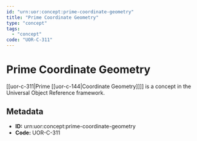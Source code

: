 ```yaml
---
id: "urn:uor:concept:prime-coordinate-geometry"
title: "Prime Coordinate Geometry"
type: "concept"
tags:
  - "concept"
code: "UOR-C-311"
---
```


# Prime Coordinate Geometry

[[uor-c-311|Prime [[uor-c-144|Coordinate Geometry]]]] is a concept in the Universal Object Reference framework.

## Metadata

- **ID:** urn:uor:concept:prime-coordinate-geometry
- **Code:** UOR-C-311
